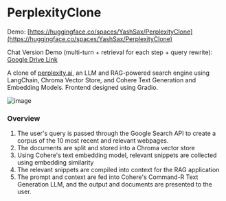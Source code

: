 ﻿# PerplexityClone

Demo: [https://huggingface.co/spaces/YashSax/PerplexityClone](https://huggingface.co/spaces/YashSax/PerplexityClone)

Chat Version Demo (multi-turn + retrieval for each step + query rewrite): [Google Drive Link](https://drive.google.com/file/d/1LCS4RdyI46WhfJabGGkIrgFJFWZq7cDK/view)

A clone of [perplexity.ai](perplexity.ai), an LLM and RAG-powered search engine using LangChain, Chroma Vector Store, and Cohere Text Generation and Embedding Models. Frontend designed using Gradio.

![image](https://github.com/YashSax/PerplexityClone/assets/46911428/014076e5-fa74-4821-b0b0-2298b3a89205)

### Overview

1) The user's query is passed through the Google Search API to create a corpus of the 10 most recent and relevant webpages.
2) The documents are split and stored into a Chroma vector store
3) Using Cohere's text embedding model, relevant snippets are collected using embedding similarity
4) The relevant snippets are compiled into context for the RAG application
5) The prompt and context are fed into Cohere's Command-R Text Generation LLM, and the output and documents are presented to the user.
